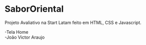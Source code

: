 # SaborOriental
Projeto Avaliativo na Start Latam feito em HTML, CSS e Javascript.

-Tela Home</br>
-João Victor Araujo


